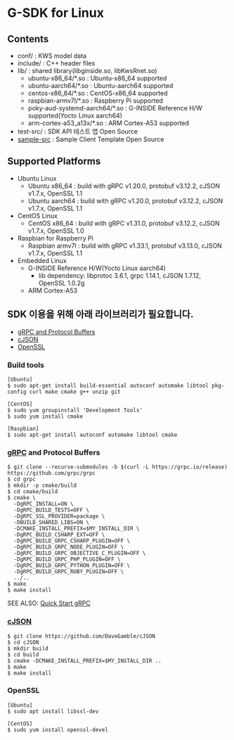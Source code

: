 # G-SDK for Linux

## Contents
* conf/ : KWS model data
* include/ : C++ header files
* lib/ : shared library(libginside.so, libKwsRnet.so)
  - ubuntu-x86_64/*.so : Ubuntu-x86_64 supported
  - ubuntu-aarch64/*.so : Ubuntu-aarch64 supported
  - centos-x86_64/*.so : CentOS-x86_64 supported
  - raspbian-armv7l/*.so : Raspberry Pi supported
  - poky-aud-systemd-aarch64/*.so : G-INSIDE Reference H/W supported(Yocto Linux aarch64)
  - arm-cortex-a53_a13x/*.so : ARM Cortex-A53 supported
* test-src/ : SDK API 테스트 앱 Open Source
* [sample-src](https://github.com/gigagenie/sample-client-linux-grpc) : Sample Client Template Open Source

## Supported Platforms
* Ubuntu Linux
  * Ubuntu x86_64 : build with gRPC v1.20.0, protobuf v3.12.2, cJSON v1.7.x, OpenSSL 1.1
  * Ubuntu aarch64 : build with gRPC v1.20.0, protobuf v3.12.2, cJSON v1.7.x, OpenSSL 1.1
* CentOS Linux
  * CentOS x86_64 : build with gRPC v1.31.0, protobuf v3.12.2, cJSON v1.7.x, OpenSSL 1.0
* Raspbian for Raspberry Pi
  * Raspbian armv7l : build with gRPC v1.33.1, protobuf v3.13.0, cJSON v1.7.x, OpenSSL 1.1
* Embedded Linux
  * G-INSIDE Reference H/W(Yocto Linux aarch64)
    - lib dependency: libprotoc 3.6.1, grpc 1.14.1, cJSON 1.7.12, OpenSSL 1.0.2g
  * ARM Cortex-A53

## SDK 이용을 위해 아래 라이브러리가 필요합니다.
* [gRPC and Protocol Buffers](#grpc)
* [cJSON](#cjson)
* [OpenSSL](#openssl)

### Build tools

```
[Ubuntu]
$ sudo apt-get install build-essential autoconf automake libtool pkg-config curl make cmake g++ unzip git

[CentOS]
$ sudo yum groupinstall 'Development Tools'
$ sudo yum install cmake

[Raspbian]
$ sudo apt-get install autoconf automake libtool cmake
```

### [gRPC](https://github.com/grpc/grpc) and Protocol Buffers

```
$ git clone --recurse-submodules -b $(curl -L https://grpc.io/release) https://github.com/grpc/grpc
$ cd grpc
$ mkdir -p cmake/build
$ cd cmake/build
$ cmake \
  -DgRPC_INSTALL=ON \
  -DgRPC_BUILD_TESTS=OFF \
  -DgRPC_SSL_PROVIDER=package \
  -DBUILD_SHARED_LIBS=ON \
  -DCMAKE_INSTALL_PREFIX=$MY_INSTALL_DIR \
  -DgRPC_BUILD_CSHARP_EXT=OFF \
  -DgRPC_BUILD_GRPC_CSHARP_PLUGIN=OFF \
  -DgRPC_BUILD_GRPC_NODE_PLUGIN=OFF \
  -DgRPC_BUILD_GRPC_OBJECTIVE_C_PLUGIN=OFF \
  -DgRPC_BUILD_GRPC_PHP_PLUGIN=OFF \
  -DgRPC_BUILD_GRPC_PYTHON_PLUGIN=OFF \
  -DgRPC_BUILD_GRPC_RUBY_PLUGIN=OFF \
  ../..
$ make
$ make install
```
SEE ALSO: [Quick Start gRPC](https://grpc.io/docs/languages/cpp/quickstart/)

### [cJSON](https://github.com/DaveGamble/cJSON)

```
$ git clone https://github.com/DaveGamble/cJSON
$ cd cJSON
$ mkdir build
$ cd build
$ cmake -DCMAKE_INSTALL_PREFIX=$MY_INSTALL_DIR ..
$ make
$ make install
```
### OpenSSL

```
[Ubuntu]
$ sudo apt install libssl-dev

[CentOS]
$ sudo yum install openssl-devel
```
